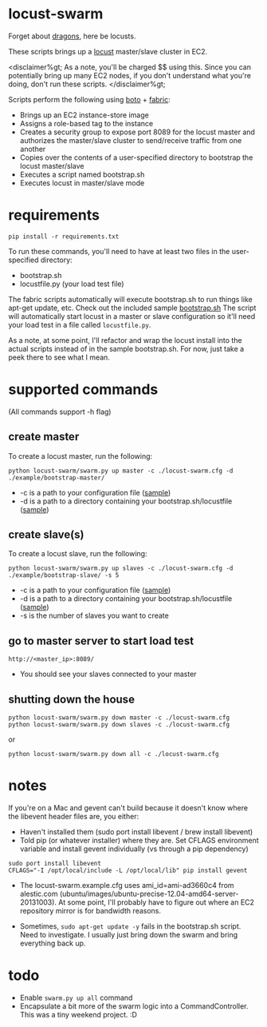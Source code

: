# locust-swarm

Forget about [dragons](https://en.wikipedia.org/wiki/Here_be_dragons), here be locusts.

These scripts brings up a [locust](https://github.com/locustio/locust) 
master/slave cluster in EC2. 

&lt;disclaimer%gt;
As a note, you'll be charged $$ using this. Since you can potentially bring up 
many EC2 nodes, if you don't understand what you're doing, don't run these scripts.
&lt;/disclaimer%gt;

Scripts perform the following using [boto](https://github.com/boto/boto) + 
[fabric](https://github.com/fabric/fabric):

 * Brings up an EC2 instance-store image
 * Assigns a role-based tag to the instance
 * Creates a security group to expose port 8089 for the locust master and
   authorizes the master/slave cluster to send/receive traffic from one
   another
 * Copies over the contents of a user-specified directory to bootstrap the 
   locust master/slave
 * Executes a script named bootstrap.sh
 * Executes locust in master/slave mode

# requirements

`pip install -r requirements.txt`

To run these commands, you'll need to have at least two files in the
user-specified directory:

 * bootstrap.sh
 * locustfile.py (your load test file)

The fabric scripts automatically will execute bootstrap.sh to run things like 
apt-get update, etc. Check out the included sample [bootstrap.sh](https://github.com/ryankanno/locust-swarm/blob/master/example/bootstrap-slave/bootstrap.sh)
The script will automatically start locust in a master or slave configuration
so it'll need your load test in a file called `locustfile.py`.

As a note, at some point, I'll refactor and wrap the locust install into the
actual scripts instead of in the sample bootstrap.sh.  For now, just take a
peek there to see what I mean.

# supported commands

(All commands support -h flag)

## create master

To create a locust master, run the following:

`python locust-swarm/swarm.py up master -c ./locust-swarm.cfg -d ./example/bootstrap-master/`

 * -c is a path to your configuration file ([sample](https://github.com/ryankanno/locust-swarm/blob/master/locust-swarm.example.cfg))
 * -d is a path to a directory containing your bootstrap.sh/locustfile ([sample](https://github.com/ryankanno/locust-swarm/tree/master/example/bootstrap-master))

## create slave(s)

To create a locust slave, run the following:

`python locust-swarm/swarm.py up slaves -c ./locust-swarm.cfg -d ./example/bootstrap-slave/ -s 5`

 * -c is a path to your configuration file ([sample](https://github.com/ryankanno/locust-swarm/blob/master/locust-swarm.example.cfg))
 * -d is a path to a directory containing your bootstrap.sh/locustfile ([sample](https://github.com/ryankanno/locust-swarm/tree/master/example/bootstrap-slave))
 * -s is the number of slaves you want to create

## go to master server to start load test

`http://<master_ip>:8089/`

* You should see your slaves connected to your master

## shutting down the house

`python locust-swarm/swarm.py down master -c ./locust-swarm.cfg`<br/>
`python locust-swarm/swarm.py down slaves -c ./locust-swarm.cfg`

or 

`python locust-swarm/swarm.py down all -c ./locust-swarm.cfg`

# notes

If you're on a Mac and gevent can't build because it doesn't know where the 
libevent header files are, you either:

* Haven't installed them (sudo port install libevent / brew install libevent)
* Told pip (or whatever installer) where they are. Set CFLAGS environment
  variable and install gevent individually (vs through a pip dependency)

`sudo port install libevent`<br/>
`CFLAGS="-I /opt/local/include -L /opt/local/lib" pip install gevent`

* The locust-swarm.example.cfg uses ami_id=ami-ad3660c4 from alestic.com
  (ubuntu/images/ubuntu-precise-12.04-amd64-server-20131003). At some point,
  I'll probably have to figure out where an EC2 repository mirror is for
  bandwidth reasons.

* Sometimes, `sudo apt-get update -y` fails in the bootstrap.sh script. Need to
  investigate. I usually just bring down the swarm and bring everything back
  up.

# todo

* Enable `swarm.py up all` command
* Encapsulate a bit more of the swarm logic into a CommandController. This
  was a tiny weekend project. :D
